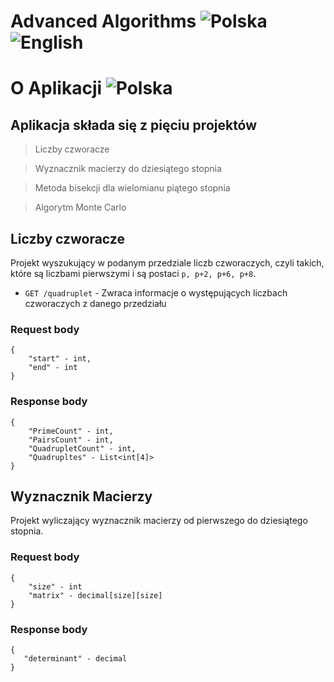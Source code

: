 # Advanced Algorithms ![Polska](https://img.shields.io/badge/Language-Polish-red?style=flat&logo=flag-icon&logoColor=white)![English](https://img.shields.io/badge/Language-English-blue?style=flat&logo=flag-icon&logoColor=white)

# O Aplikacji ![Polska](https://img.shields.io/badge/Language-Polish-red?style=flat&logo=flag-icon&logoColor=white)

## Aplikacja składa się z **pięciu** projektów

> Liczby czworacze

> Wyznacznik macierzy do dziesiątego stopnia

> Metoda bisekcji dla wielomianu piątego stopnia

> Algorytm Monte Carlo

## Liczby czworacze

Projekt wyszukujący w podanym przedziale liczb czworaczych, czyli takich, które są liczbami pierwszymi i są postaci `p, p+2, p+6, p+8`.

- `GET /quadruplet` - Zwraca informacje o występujących liczbach czworaczych z danego przedziału

### Request body

```
{
    "start" - int,
    "end" - int
}
```
### Response body
```
{
    "PrimeCount" - int,
    "PairsCount" - int,
    "QuadrupletCount" - int,
    "Quadrupltes" - List<int[4]>
}
```

## Wyznacznik Macierzy

Projekt wyliczający wyznacznik macierzy od pierwszego do dziesiątego stopnia.

### Request body
```
{
    "size" - int
    "matrix" - decimal[size][size]
}
```

### Response body
```
{
   "determinant" - decimal
}
```
